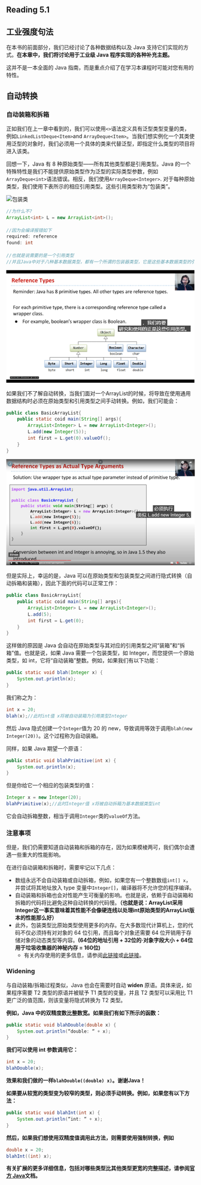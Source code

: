 ## Reading 5.1

## 工业强度句法

在本书的前面部分，我们已经讨论了各种数据结构以及 Java 支持它们实现的方式。**在本章中，我们将讨论用于工业级 Java 程序实现的各种补充主题。**

这并不是一本全面的 Java 指南，而是重点介绍了在学习本课程时可能对您有用的特性。

## 自动转换

### 自动装箱和拆箱

正如我们在上一章中看到的，我们可以使用`<>`语法定义具有泛型类型变量的类，例如`LinkedListDeque<Item>`and `ArrayDeque<Item>`。当我们想实例化一个其类使用泛型的对象时，我们必须用一个具体的类来代替泛型，即指定什么类型的项目将进入该类。

回想一下，Java 有 8 种原始类型——所有其他类型都是引用类型。Java 的一个特殊特性是我们不能提供原始类型作为泛型的实际类型参数，例如`ArrayDeque<int>`语法错误。相反，我们使用`ArrayDeque<Integer>`. 对于每种原始类型，我们使用下表所示的相应引用类型。这些引用类型称为“包装类”。

![包装类](https://joshhug.gitbooks.io/hug61b/content/assets/wrapper_classes.png)

```java
//为什么不?
ArrayList<int> L = new ArrayList<int>();

//因为会编译报错如下
required: reference
found: int

//也就是说需要的是一个引用类型
//并且Java中对于八种基本数据类型，都有一个所谓的包装器类型，它是这些基本数据类型的引用版本。
```

![](https://raw.githubusercontent.com/sunmiao0301/Public-Pic-Bed/main/0208referenceof8.png)

如果我们不了解自动转换，当我们面对一个ArrayList<Integer>的时候，将导致在使用通用数据结构时必须在原始类型和引用类型之间手动转换。例如，我们可能会：

```java
public class BasicArrayList{
    public static coid main(String[] args){
        ArrayList<Integer> L = new ArrayList<Integer>();
        L.add(new Integer(5));
        int first = L.get(0).valueOf();
    }
}
```

![](https://raw.githubusercontent.com/sunmiao0301/Public-Pic-Bed/main/0208ifnoautoboxing.png)

但是实际上，幸运的是，Java 可以在原始类型和包装类型之间进行隐式转换（自动拆箱和装箱），因此下面的代码可以正常工作：

```java
public class BasicArrayList{
    public static coid main(String[] args){
        ArrayList<Integer> L = new ArrayList<Integer>();
        L.add(5);
        int first = L.get(0);
    }
}
```

这样做的原因是 Java 会自动在原始类型与其对应的引用类型之间“装箱”和“拆箱”值。也就是说，如果 Java 需要一个包装类型，如 Integer，而您提供一个原始类型，如 int，它将“自动装箱”整数。例如，如果我们有以下功能：

```java
public static void blah(Integer x) {
    System.out.println(x);
}
```

我们称之为：

```java
int x = 20;
blah(x);//此时int值 x将被自动装箱为引用类型Integer
```

然后 Java 隐式创建一个`Integer`值为 20 的 new，导致调用等效于调用`blah(new Integer(20))`。这个过程称为自动装箱。



同样，如果 Java 期望一个原语：

```java
public static void blahPrimitive(int x) {
    System.out.println(x);
}
```

但是你给它一个相应的包装类型的值：

```java
Integer x = new Integer(20);
blahPrimitive(x);//此时Integer值 x将被自动拆箱为基本数据类型int
```

它会自动拆箱整数，相当于调用`Integer`类的`valueOf`方法。

### 注意事项

但是，我们仍需要知道自动装箱和拆箱的存在，因为如果模棱两可，我们偶尔会遭遇一些重大的性能影响。

在进行自动装箱和拆箱时，需要牢记以下几点：

- 数组永远不会自动装箱或自动拆箱，例如，如果您有一个整数数组`int[] x`，并尝试将其地址放入 type 变量中`Integer[]`，编译器将不允许您的程序编译。
- 自动装箱和拆箱也会对性能产生可衡量的影响。也就是说，依赖于自动装箱和拆箱的代码将比避免这种自动转换的代码慢。**（也就是说：ArrayList采用Integer这一事实意味着其性能不会像硬连线以处理int原始类型的ArrayList版本的性能那么好）**
- 此外，包装类型比原始类型使用更多的内存。在大多数现代计算机上，您的代码不仅必须持有对对象的 64 位引用，而且每个对象还需要 64 位开销用于存储对象的动态类型等内容。**(64位的地址引用 + 32位的·对象字段大小 + 64位用于垃圾收集器的神秘内存 = 160位)**
  - 有关内存使用的更多信息，请参阅[此链接](http://www.javamex.com/tutorials/memory/object_memory_usage.shtml)或[此链接](http://blog.kiyanpro.com/2016/10/07/system_design/memory-usage-estimation-in-java/)。



### Widening

与自动装箱/拆箱过程类似，Java 也会在需要时自动 **widen** 原语。具体来说，如果程序需要 T2 类型的原语并被赋予 T1 类型的变量，并且 T2 类型可以采用比 T1 更广泛的值范围，则该变量将隐式转换为 T2 类型。

**例如，Java 中的双精度数比整数宽。如果我们有如下所示的函数：**

```java
public static void blahDouble(double x) {
    System.out.println(“double: “ + x);
}
```

**我们可以使用 int 参数调用它：**

```java
int x = 20;
blahDouble(x);
```

**效果和我们做的一样`blahDouble((double) x)`。谢谢Java！**

**如果要从较宽的类型变为较窄的类型，则必须手动转换。例如，如果您有以下方法：**

```java
public static void blahInt(int x) {
    System.out.println(“int: “ + x);
}
```

**然后，如果我们想使用双精度值调用此方法，则需要使用强制转换，例如**

```java
double x = 20;
blahInt((int) x);
```

**有关扩展的更多详细信息，包括对哪些类型比其他类型更宽的完整描述，请参阅[官方 Java](http://docs.oracle.com/javase/specs/jls/se8/html/jls-5.html)文档。**
